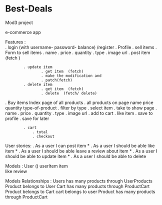 
# Best-Deals

Mod3 project 

e-commerce app 

Features :  
. login (with username- password- balance) /register
. Profile
. sell items
. Form to sell items
	. name
	. price
	. quantity
	. type 
	. image url
. post item (fetch )

			. update item
					. get item  (fetch)
					. make the modification and 
					. patch(fetch)
			. delete item
					. get item  (fetch)
					. delete  (fetch/ delete)

. Buy items
Index page of all products 
. all products on page
	name
	price 
	quantity
	type-of-product
. filter by type 
. select item
	. take to show page
	. name
	. price
	. quantity
	. type 
	. image url
	. add to cart 
. like item 
	. save to profile
. save for later 


			. cart 
				. total 
				. checkout 
    			 




User stories:
. As a user I can post item *
. As a user I should be able like  item *
. As a user I should be able leave a review about item *
. As a user I should be able to update item *
. As a user I should be able to delete
<!-- . As a user I can see my cart -->



Models : 
User   ()
userItem 
item  
like 
review



Models Relationships :
	Users has many products through UserProducts 
		Product belongs to User
	Cart has many products through ProductCart
		Product belongs to Cart 
        cart belongs to user
    Product has many products through ProductCart





 
